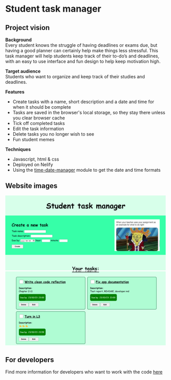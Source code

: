 # Student task manager
## Project vision

**Background**  
Every student knows the struggle of having deadlines or exams due, but having a good planner can certainly help make things less stressful. This task manager will help students keep track of their to-do’s and deadlines, with an easy to use interface and fun design to help keep motivation high.

**Target audience**  
Students who want to organize and keep track of their studies and deadlines.

**Features**  
- Create tasks with a name, short description and a date and time for when it should be complete
- Tasks are saved in the browser's local storage, so they stay there unless you clear browser cache
- Tick off completed tasks
- Edit the task information
- Delete tasks you no longer wish to see
- Fun student memes

**Techniques**
- Javascript, html & css
- Deployed on Nelify
- Using the [time-date-manager](https://www.npmjs.com/package/time-date-manager) module to get the date and time formats

## Website images
![website image 1](example-img1.png)
![website image 2](example-img2.png)

## For developers
Find more information for developers who want to work with the code [here](developer.md)
